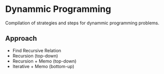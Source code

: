 # Dynammic Programming
Compilation of strategies and steps for dynammic programming problems.

## Approach
* Find Recursive Relation
* Recursion (top-down)
* Recursion + Memo (top-down)
* Iterative + Memo (bottom-up)
